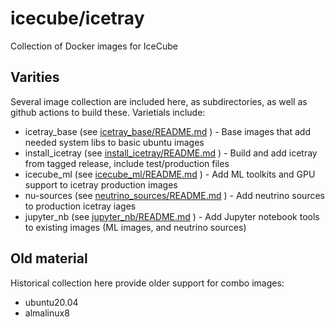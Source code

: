 icecube/icetray
===============

Collection of Docker images for IceCube

Varities
--------
Several image collection are included here, as subdirectories, as well as github actions to build these.  Varietials include:

* icetray_base (see [icetray_base/README.md](/icetray_base/README.md) ) - Base images that add needed system libs to basic ubuntu images
* install_icetray (see [install_icetray/README.md](/install_icetray/README.md) ) - Build and add icetray from tagged release, include test/production files
* icecube_ml (see [icecube_ml/README.md](/icecube_ml/README.md) ) - Add ML toolkits and GPU support to icetray production images
* nu-sources (see [neutrino_sources/README.md](/neutrino_sources/README.md) ) - Add neutrino sources to production icetray iages
* jupyter_nb (see [jupyter_nb/README.md](/jupyter_nb/README.md) ) - Add Jupyter notebook tools to existing images (ML images, and neutrino sources)

Old material
------------
Historical collection here provide older support for combo images:
* ubuntu20.04 
* almalinux8

